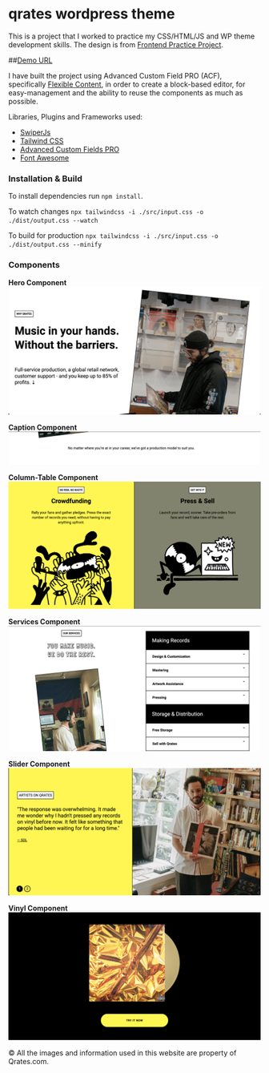 # qrates wordpress theme


This is a project that I worked to practice my CSS/HTML/JS and WP theme development skills. The design is from [Frontend Practice Project](https://www.frontendpractice.com/projects/qrates).

##[Demo URL](https://wordpress-113615-2758161.cloudwaysapps.com/)

I have built the project using Advanced Custom Field PRO (ACF), specifically [Flexible Content](https://www.advancedcustomfields.com/resources/flexible-content/), in order to create a block-based editor, for easy-management and the ability to reuse the components as much as possible.

Libraries, Plugins and Frameworks used:

- [SwiperJs](https://swiperjs.com/) 
- [Tailwind CSS](https://tailwindcss.com/)
- [Advanced Custom Fields PRO](https://www.advancedcustomfields.com/pro/) 
- [Font Awesome](https://fontawesome.com/)  

### Installation & Build
To install dependencies run ```npm install```.

To watch changes ```npx tailwindcss -i ./src/input.css -o ./dist/output.css --watch```

To build for production ```npx tailwindcss -i ./src/input.css -o ./dist/output.css --minify```

### Components
**Hero Component**
![Hero Component!](demo/hero.png)

**Caption Component**
![Caption Component!](demo/caption.png)

**Column-Table Component**
![Column-Table Component!](demo/column-table.png)

**Services Component**
![Services Component!](demo/services.png)

**Slider Component**
![Slider Component!](demo/slider.png)

**Vinyl Component**
![Vinyl Component!](demo/vinyl.png)


© All the images and information used in this website are property of Qrates.com. 
